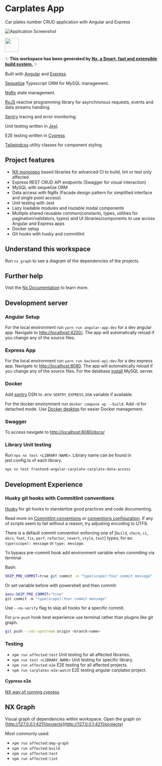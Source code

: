 # Carplates App

Car plates number CRUD application with Angular and Express

![Application Screenshot](./docs/assets/images/carplate-demo.gif)

<a alt="Nx logo" href="https://nx.dev" target="_blank" rel="noreferrer"><img src="https://raw.githubusercontent.com/nrwl/nx/master/images/nx-logo.png" width="45"></a>

✨ **This workspace has been generated by [Nx, a Smart, fast and extensible build system.](https://nx.dev)** ✨

Built with [Angular](https://angular.dev/) and [Express](https://expressjs.com/).

[Sequelize](https://sequelize.org/) Typescript ORM for MySQL management.

[NgRx](https://ngrx.io/) state management.

[RxJS](https://rxjs.dev/) reactive programming library for asynchronous requests, events and data streams handling.

[Sentry](https://docs.sentry.io/) tracing and error monitoring.

Unit testing written in [Jest](https://jestjs.io/).

E2E testing written in [Cypress](https://docs.cypress.io/)

[Tailwindcss](https://tailwindcss.com/) utility classes for component styling.

## Project features

- [NX monorepo](https://nx.dev/ci/features) based libraries for advanced CI to build, lint or test only affected
- Express REST CRUD API endpoints (Swagger for visual interaction)
- MySQL with sequelize ORM
- Data access with NgRx (Facade design pattern for simplified interface and single point access)
- Unit testing with Jest
- Lazy loadable modules and routable modal components
- Multiple shared reusable common(constants, types, utilities for pagination/validators, types) and UI libraries/components to use across Angular and Express apps
- Docker setup
- Git hooks with husky and commitlint

## Understand this workspace

Run `nx graph` to see a diagram of the dependencies of the projects.

## Further help

Visit the [Nx Documentation](https://nx.dev) to learn more.

## Development server

### Angular Setup

For the local environment run `yarn run angular-app:dev` for a dev angular app. Navigate to [http://localhost:4200/](http://localhost:4200/). The app will automatically reload if you change any of the source files.

### Express App

For the local environment run `yarn run backend-api:dev` for a dev express app. Navigate to [http://localhost:8080](http://localhost:8080/). The app will automatically reload if you change any of the source files. For the database [install](https://dev.mysql.com/downloads/mysql/) MySQL server.

### Docker

Add [sentry](https://sentry.io/) DSN to .env `SENTRY_EXPRESS_DSN` variable if available.

For the docker environment run `docker compose up --build`. Add -d for detached mode. Use [Docker desktop](https://www.docker.com/products/docker-desktop/) for easier Docker management.

### Swagger

To access navigate to [http://localhost:8080/docs/](http://localhost:8080/docs/)

### Library Unit testing

Run `npx nx test <LIBRARY-NAME>`. Library name can be found in jest.config.ts of each library.

```bash
npx nx test frontend-angular-carplate-carplate-data-access
```

## Development Experience

### Husky git hooks with Commitlint conventions

[Husky](https://typicode.github.io/husky/) for git hooks to standartize good practices and code documenting.

Read more on [Commitlint conventions](https://www.npmjs.com/package/@commitlint/config-conventional) or [conventions configuration](https://commitlint.js.org). If any of scripts seem to fail without a reason, try adjusting encoding to UTF8.

There is a default commit convention enforcing one of [`build`, `chore`, `ci`, `docs`, `feat`, `fix`, `perf`, `refactor`, `revert`, `style`, `test`] types, for ex: `type(scope): message` or `type: message`.

To bypass pre-commit hook add environment variable when commiting via terminal

Bash:

```bash
SKIP_PRE_COMMIT=true git commit -m "type(scope):Your commit message"
```

Or set variable before with powershell and then commit:

```powershell
$env:SKIP_PRE_COMMIT="true"
git commit -m "type(scope):Your commit message"
```

Use `--no-verify` flag to skip all hooks for a specific commit.

For `pre-push` hook best experience use terminal rather than plugins like git graph.

```bash
git push --set-upstream origin <branch-name>
```

### Testing

- `npm run affected:test` Unit testing for all affected libraries.
- `npm run test <LIBRARY_NAME>` Unit testing for specific library.
- `npm run affected:e2e` E2E testing for all affected projects.
- `npm run carplates-e2e:watch` E2E testing angular carplates project.

#### Cypress e2e

[NX way of running cypress](https://nx.dev/nx-api/cypress#e2e-testing)

## NX Graph

Visual graph of dependencies within workspace. Open the graph on [http://127.0.0.1:4211/projects](http://127.0.0.1:4211/projects)

Most commonly used:

- `npm run affected:dep-graph`
- `npm run affected:build`
- `npm run affected:test`
- `npm run affected:lint`
